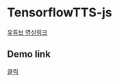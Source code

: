 # TensorflowTTS-js

[유튜브 영상링크]()

## Demo link
[클릭](https://coolseaweed.github.io/TensorflowTTS-js/)
